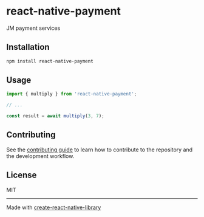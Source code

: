 # react-native-payment

JM payment services

## Installation

```sh
npm install react-native-payment
```

## Usage

```js
import { multiply } from 'react-native-payment';

// ...

const result = await multiply(3, 7);
```

## Contributing

See the [contributing guide](CONTRIBUTING.md) to learn how to contribute to the repository and the development workflow.

## License

MIT

---

Made with [create-react-native-library](https://github.com/callstack/react-native-builder-bob)
